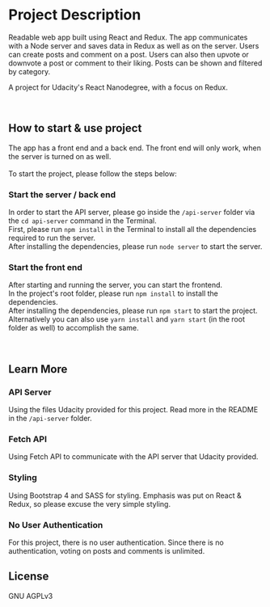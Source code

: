 # Project Description

Readable web app built using React and Redux. The app communicates with a Node server and saves data in Redux as well as on the server. Users can create posts and comment on a post. Users can also then upvote or downvote a post or comment to their liking. Posts can be shown and filtered by category. 

A project for Udacity's React Nanodegree, with a focus on Redux.

<br />

## How to start & use project

The app has a front end and a back end. The front end will only work, when the server is turned on as well. <br /><br />
To start the project, please follow the steps below:

### Start the server / back end

In order to start the API server, please go inside the `/api-server` folder via the `cd api-server` command in the Terminal. <br />
First, please run `npm install` in the Terminal to install all the dependencies required to run the server. <br />
After installing the dependencies, please run `node server` to start the server.

### Start the front end
After starting and running the server, you can start the frontend. <br />
In the project's root folder, please run `npm install` to install the dependencies.<br /> 
After installing the dependencies, please run `npm start` to start the project. <br />
Alternatively you can also use `yarn install` and `yarn start` (in the root folder as well) to accomplish the same. <br />

<br />

## Learn More

### API Server

Using the files Udacity provided for this project.
Read more in the README in the `/api-server` folder.

### Fetch API

Using Fetch API to communicate with the API server that Udacity provided.

### Styling

Using Bootstrap 4 and SASS for styling. Emphasis was put on React & Redux, so please excuse the very simple styling.


### No User Authentication

For this project, there is no user authentication. Since there is no authentication, voting on posts and comments is unlimited.


## License
GNU AGPLv3
